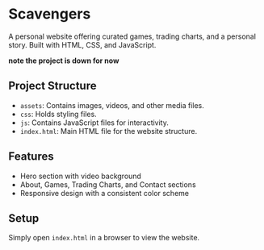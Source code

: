 # Scavengers

A personal website offering curated games, trading charts, and a personal story. Built with HTML, CSS, and JavaScript.

**note the project is down for now**
## Project Structure
- `assets`: Contains images, videos, and other media files.
- `css`: Holds styling files.
- `js`: Contains JavaScript files for interactivity.
- `index.html`: Main HTML file for the website structure.

## Features
- Hero section with video background
- About, Games, Trading Charts, and Contact sections
- Responsive design with a consistent color scheme

## Setup
Simply open `index.html` in a browser to view the website.